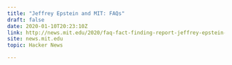 ```yaml
---
title: "Jeffrey Epstein and MIT: FAQs"
draft: false
date: 2020-01-10T20:23:10Z
link: http://news.mit.edu/2020/faq-fact-finding-report-jeffrey-epstein-0110?utm_medium=RSS&utm_source=hune
site: news.mit.edu
topic: Hacker News  

---
```

